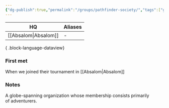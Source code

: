 ```yaml
---
{"dg-publish":true,"permalink":"/groups/pathfinder-society/","tags":["group"],"dgShowBacklinks":true,"dgShowLocalGraph":true,"noteIcon":"group","created":"2024-01-06T13:07:12.317+01:00","updated":"2024-01-13T10:23:25.339+01:00"}
---
```


| HQ          | Aliases |
| ----------- | ------- |
| [[Absalom\|Absalom]] | \-      |

{ .block-language-dataview}
### First met
When we joined their tournament in [[Absalom\|Absalom]] 
### Notes
A globe-spanning organization whose membership consists primarily of adventurers.